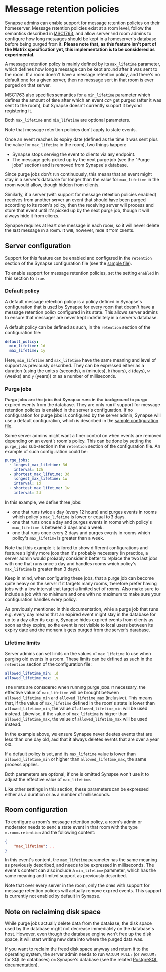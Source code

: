 # Message retention policies

Synapse admins can enable support for message retention policies on
their homeserver. Message retention policies exist at a room level,
follow the semantics described in
[MSC1763](https://github.com/matrix-org/matrix-doc/blob/matthew/msc1763/proposals/1763-configurable-retention-periods.md),
and allow server and room admins to configure how long messages should
be kept in a homeserver's database before being purged from it.
**Please note that, as this feature isn't part of the Matrix
specification yet, this implementation is to be considered as
experimental.** 

A message retention policy is mainly defined by its `max_lifetime`
parameter, which defines how long a message can be kept around after
it was sent to the room. If a room doesn't have a message retention
policy, and there's no default one for a given server, then no message
sent in that room is ever purged on that server.

MSC1763 also specifies semantics for a `min_lifetime` parameter which
defines the amount of time after which an event _can_ get purged (after
it was sent to the room), but Synapse doesn't currently support it
beyond registering it.

Both `max_lifetime` and `min_lifetime` are optional parameters.

Note that message retention policies don't apply to state events.

Once an event reaches its expiry date (defined as the time it was sent
plus the value for `max_lifetime` in the room), two things happen:

* Synapse stops serving the event to clients via any endpoint.
* The message gets picked up by the next purge job (see the "Purge jobs"
  section) and is removed from Synapse's database.

Since purge jobs don't run continuously, this means that an event might
stay in a server's database for longer than the value for `max_lifetime`
in the room would allow, though hidden from clients.

Similarly, if a server (with support for message retention policies
enabled) receives from another server an event that should have been
purged according to its room's policy, then the receiving server will
process and store that event until it's picked up by the next purge job,
though it will always hide it from clients.

Synapse requires at least one message in each room, so it will never
delete the last message in a room. It will, however, hide it from
clients.


## Server configuration

Support for this feature can be enabled and configured in the
`retention` section of the Synapse configuration file (see the
[sample file](https://github.com/matrix-org/synapse/blob/v1.36.0/docs/sample_config.yaml#L451-L518)).

To enable support for message retention policies, set the setting
`enabled` in this section to `true`.


### Default policy

A default message retention policy is a policy defined in Synapse's
configuration that is used by Synapse for every room that doesn't have a
message retention policy configured in its state. This allows server
admins to ensure that messages are never kept indefinitely in a server's
database. 

A default policy can be defined as such, in the `retention` section of
the configuration file:

```yaml
default_policy:
  min_lifetime: 1d
  max_lifetime: 1y
```

Here, `min_lifetime` and `max_lifetime` have the same meaning and level
of support as previously described. They can be expressed either as a
duration (using the units `s` (seconds), `m` (minutes), `h` (hours),
`d` (days), `w` (weeks) and `y` (years)) or as a number of milliseconds.


### Purge jobs

Purge jobs are the jobs that Synapse runs in the background to purge
expired events from the database. They are only run if support for
message retention policies is enabled in the server's configuration. If
no configuration for purge jobs is configured by the server admin,
Synapse will use a default configuration, which is described in the
[sample configuration file](https://github.com/matrix-org/synapse/blob/v1.36.0/docs/sample_config.yaml#L451-L518).

Some server admins might want a finer control on when events are removed
depending on an event's room's policy. This can be done by setting the
`purge_jobs` sub-section in the `retention` section of the configuration
file. An example of such configuration could be:

```yaml
purge_jobs:
  - longest_max_lifetime: 3d
    interval: 12h
  - shortest_max_lifetime: 3d
    longest_max_lifetime: 1w
    interval: 1d
  - shortest_max_lifetime: 1w
    interval: 2d
```

In this example, we define three jobs:

* one that runs twice a day (every 12 hours) and purges events in rooms
  which policy's `max_lifetime` is lower or equal to 3 days.
* one that runs once a day and purges events in rooms which policy's
  `max_lifetime` is between 3 days and a week.
* one that runs once every 2 days and purges events in rooms which
  policy's `max_lifetime` is greater than a week.

Note that this example is tailored to show different configurations and
features slightly more jobs than it's probably necessary (in practice, a
server admin would probably consider it better to replace the two last
jobs with one that runs once a day and handles rooms which
policy's `max_lifetime` is greater than 3 days).

Keep in mind, when configuring these jobs, that a purge job can become
quite heavy on the server if it targets many rooms, therefore prefer
having jobs with a low interval that target a limited set of rooms. Also
make sure to include a job with no minimum and one with no maximum to
make sure your configuration handles every policy.

As previously mentioned in this documentation, while a purge job that
runs e.g. every day means that an expired event might stay in the
database for up to a day after its expiry, Synapse hides expired events
from clients as soon as they expire, so the event is not visible to
local users between its expiry date and the moment it gets purged from
the server's database.


### Lifetime limits

Server admins can set limits on the values of `max_lifetime` to use when
purging old events in a room. These limits can be defined as such in the
`retention` section of the configuration file:

```yaml
allowed_lifetime_min: 1d
allowed_lifetime_max: 1y
```

The limits are considered when running purge jobs. If necessary, the
effective value of `max_lifetime` will be brought between
`allowed_lifetime_min` and `allowed_lifetime_max` (inclusive).
This means that, if the value of `max_lifetime` defined in the room's state
is lower than `allowed_lifetime_min`, the value of `allowed_lifetime_min`
will be used instead. Likewise, if the value of `max_lifetime` is higher
than `allowed_lifetime_max`, the value of `allowed_lifetime_max` will be
used instead.

In the example above, we ensure Synapse never deletes events that are less
than one day old, and that it always deletes events that are over a year
old.

If a default policy is set, and its `max_lifetime` value is lower than
`allowed_lifetime_min` or higher than `allowed_lifetime_max`, the same
process applies.

Both parameters are optional; if one is omitted Synapse won't use it to
adjust the effective value of `max_lifetime`.

Like other settings in this section, these parameters can be expressed
either as a duration or as a number of milliseconds.


## Room configuration

To configure a room's message retention policy, a room's admin or
moderator needs to send a state event in that room with the type
`m.room.retention` and the following content:

```json
{
    "max_lifetime": ...
}
```

In this event's content, the `max_lifetime` parameter has the same
meaning as previously described, and needs to be expressed in
milliseconds. The event's content can also include a `min_lifetime`
parameter, which has the same meaning and limited support as previously
described.

Note that over every server in the room, only the ones with support for
message retention policies will actually remove expired events. This
support is currently not enabled by default in Synapse.


## Note on reclaiming disk space

While purge jobs actually delete data from the database, the disk space
used by the database might not decrease immediately on the database's
host. However, even though the database engine won't free up the disk
space, it will start writing new data into where the purged data was.

If you want to reclaim the freed disk space anyway and return it to the
operating system, the server admin needs to run `VACUUM FULL;` (or
`VACUUM;` for SQLite databases) on Synapse's database (see the related
[PostgreSQL documentation](https://www.postgresql.org/docs/current/sql-vacuum.html)).
